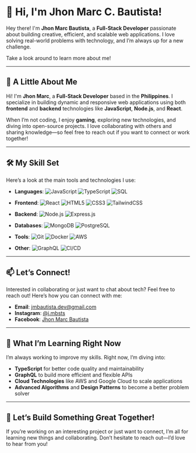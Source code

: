 # 👋 Hi, I'm Jhon Marc C. Bautista!

Hey there! I'm **Jhon Marc Bautista**, a **Full-Stack Developer** passionate about building creative, efficient, and scalable web applications. I love solving real-world problems with technology, and I’m always up for a new challenge. 

Take a look around to learn more about me!

---

## 🚀 A Little About Me

Hi! I'm **Jhon Marc**, a **Full-Stack Developer** based in the **Philippines**. I specialize in building dynamic and responsive web applications using both **frontend** and **backend** technologies like **JavaScript**, **Node.js**, and **React**.

When I’m not coding, I enjoy **gaming**, exploring new technologies, and diving into open-source projects. I love collaborating with others and sharing knowledge—so feel free to reach out if you want to connect or work together!

---

## 🛠️ My Skill Set

Here’s a look at the main tools and technologies I use:

- **Languages**: 
  ![JavaScript](https://img.shields.io/badge/javascript-%23323330.svg?style=for-the-badge&logo=javascript&logoColor=%23F7DF1E) 
  ![TypeScript](https://img.shields.io/badge/typescript-%23007ACC.svg?style=for-the-badge&logo=typescript&logoColor=white)
  ![SQL](https://img.shields.io/badge/sql-%230E4B75.svg?style=for-the-badge&logo=postgresql&logoColor=white)

- **Frontend**: 
  ![React](https://img.shields.io/badge/react-%2320232a.svg?style=for-the-badge&logo=react&logoColor=%2361DAFB) 
  ![HTML5](https://img.shields.io/badge/html5-%23E34F26.svg?style=for-the-badge&logo=html5&logoColor=white) 
  ![CSS3](https://img.shields.io/badge/css3-%231572B6.svg?style=for-the-badge&logo=css3&logoColor=white) 
  ![TailwindCSS](https://img.shields.io/badge/tailwindcss-%2338B2AC.svg?style=for-the-badge&logo=tailwind-css&logoColor=white)

- **Backend**: 
  ![Node.js](https://img.shields.io/badge/node.js-%23339933.svg?style=for-the-badge&logo=node.js&logoColor=white) 
  ![Express.js](https://img.shields.io/badge/express.js-%23404d59.svg?style=for-the-badge&logo=express&logoColor=white)

- **Databases**: 
  ![MongoDB](https://img.shields.io/badge/mongodb-%2347A248.svg?style=for-the-badge&logo=mongodb&logoColor=white) 
  ![PostgreSQL](https://img.shields.io/badge/postgresql-%230E4B75.svg?style=for-the-badge&logo=postgresql&logoColor=white)

- **Tools**: 
  ![Git](https://img.shields.io/badge/git-%23F1502F.svg?style=for-the-badge&logo=git&logoColor=white) 
  ![Docker](https://img.shields.io/badge/docker-%232496ED.svg?style=for-the-badge&logo=docker&logoColor=white) 
  ![AWS](https://img.shields.io/badge/aws-%23232F3E.svg?style=for-the-badge&logo=amazonaws&logoColor=white)

- **Other**: 
  ![GraphQL](https://img.shields.io/badge/graphql-%236768FF.svg?style=for-the-badge&logo=graphql&logoColor=white) 
  ![CI/CD](https://img.shields.io/badge/ci%2Fcd-%230B6F31.svg?style=for-the-badge&logo=jenkins&logoColor=white)

---

## 📫 Let’s Connect!

Interested in collaborating or just want to chat about tech? Feel free to reach out! Here’s how you can connect with me:

- **Email**: [jmbautista.dev@gmail.com](mailto:jmbautista.dev@gmail.com)
- **Instagram**: [@j.mbsts](https://www.instagram.com/j.mbsts/)
- **Facebook**: [Jhon Marc Bautista](https://www.facebook.com/jhonmarc.bautista.31/)

---

## 🌱 What I’m Learning Right Now

I’m always working to improve my skills. Right now, I’m diving into:

- **TypeScript** for better code quality and maintainability
- **GraphQL** to build more efficient and flexible APIs
- **Cloud Technologies** like AWS and Google Cloud to scale applications
- **Advanced Algorithms** and **Design Patterns** to become a better problem solver

---

## 🚀 Let’s Build Something Great Together!

If you’re working on an interesting project or just want to connect, I’m all for learning new things and collaborating. Don’t hesitate to reach out—I’d love to hear from you!
